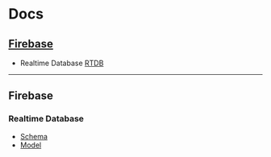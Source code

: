 # Docs

## [Firebase](#firebase)
 - Realtime Database [RTDB](#rtdb)

---

<a id="firebase"></a>
## Firebase

<a id="rtdb"></a>
### Realtime Database

- [Schema](#rtdb-schema)
- [Model](#rtdb-schema)
